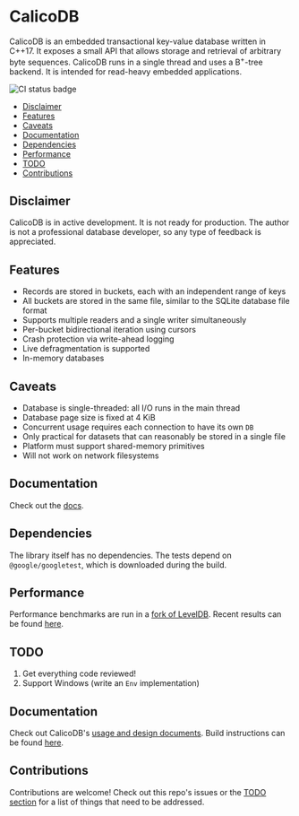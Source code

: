 # CalicoDB
CalicoDB is an embedded transactional key-value database written in C++17.
It exposes a small API that allows storage and retrieval of arbitrary byte sequences.
CalicoDB runs in a single thread and uses a B<sup>+</sup>-tree backend.
It is intended for read-heavy embedded applications.

![CI status badge](https://github.com/andy-byers/CalicoDB/actions/workflows/test.yml/badge.svg)

+ [Disclaimer](#disclaimer)
+ [Features](#features)
+ [Caveats](#caveats)
+ [Documentation](#documentation)
+ [Dependencies](#dependencies)
+ [Performance](#performance)
+ [TODO](#todo)
+ [Contributions](#contributions)

## Disclaimer
CalicoDB is in active development.
It is not ready for production.
The author is not a professional database developer, so any type of feedback is appreciated.

## Features
+ Records are stored in buckets, each with an independent range of keys
+ All buckets are stored in the same file, similar to the SQLite database file format
+ Supports multiple readers and a single writer simultaneously
+ Per-bucket bidirectional iteration using cursors
+ Crash protection via write-ahead logging
+ Live defragmentation is supported
+ In-memory databases

## Caveats
+ Database is single-threaded: all I/O runs in the main thread
+ Database page size is fixed at 4 KiB
+ Concurrent usage requires each connection to have its own `DB`
+ Only practical for datasets that can reasonably be stored in a single file 
+ Platform must support shared-memory primitives
+ Will not work on network filesystems

## Documentation
Check out the [docs](doc/doc.md).

## Dependencies
The library itself has no dependencies.
The tests depend on `@google/googletest`, which is downloaded during the build.

## Performance
Performance benchmarks are run in a [fork of LevelDB](https://github.com/andy-byers/leveldb/tree/db_bench_calicodb).
Recent results can be found [here](https://github.com/andy-byers/leveldb/blob/db_bench_calicodb/benchmarks/results.md).

## TODO
1. Get everything code reviewed!
2. Support Windows (write an `Env` implementation)

## Documentation
Check out CalicoDB's [usage and design documents](doc).
Build instructions can be found [here](doc/doc.md#build).

## Contributions
Contributions are welcome!
Check out this repo's issues or the [TODO section](#todo) for a list of things that need to be addressed.